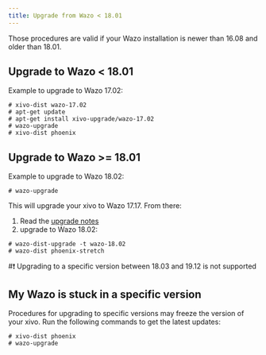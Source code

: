 ```yaml
---
title: Upgrade from Wazo < 18.01
---
```


Those procedures are valid if your Wazo installation is newer than 16.08
and older than 18.01.

## Upgrade to Wazo < 18.01

Example to upgrade to Wazo 17.02:

```ShellSession
# xivo-dist wazo-17.02
# apt-get update
# apt-get install xivo-upgrade/wazo-17.02
# wazo-upgrade
# xivo-dist phoenix
```

## Upgrade to Wazo >= 18.01

Example to upgrade to Wazo 18.02:

```ShellSession
# wazo-upgrade
```

This will upgrade your xivo to Wazo 17.17. From there:

1.  Read the [upgrade notes](/uc-doc/upgrade/upgrade_notes_details/18-01/stretch)
2.  upgrade to Wazo 18.02:

```ShellSession
# wazo-dist-upgrade -t wazo-18.02
# wazo-dist phoenix-stretch
```

#:exclamation: Upgrading to a specific version between 18.03 and 19.12 is not supported

## My Wazo is stuck in a specific version

Procedures for upgrading to specific versions may freeze the version of
your xivo. Run the following commands to get the latest updates:

```ShellSession
# xivo-dist phoenix
# wazo-upgrade
```

